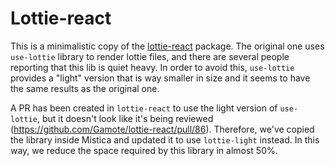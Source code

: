 # Lottie-react

This is a minimalistic copy of the [lottie-react](https://github.com/Gamote/lottie-react/) package. The
original one uses `use-lottie` library to render lottie files, and there are several people reporting that
this lib is quiet heavy. In order to avoid this, `use-lottie` provides a "light" version that is way smaller
in size and it seems to have the same results as the original one.

A PR has been created in `lottie-react` to use the light version of `use-lottie`, but it doesn't look like
it's being reviewed (https://github.com/Gamote/lottie-react/pull/86). Therefore, we've copied the library
inside Mistica and updated it to use `lottie-light` instead. In this way, we reduce the space required by this
library in almost 50%.
